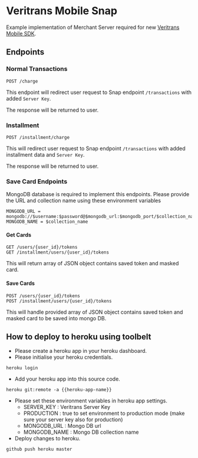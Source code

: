 # Veritrans Mobile Snap

Example implementation of Merchant Server required for new [Veritrans Mobile SDK](https://github.com/veritrans/veritrans-android).

## Endpoints

### Normal Transactions
```
POST /charge
```

This endpoint will redirect user request to Snap endpoint `/transactions` with added `Server Key`.

The response will be returned to user.

### Installment

```
POST /installment/charge
```

This will redirect user request to Snap endpoint `/transactions` with added installment data and `Server Key`.

The response will be returned to user.

### Save Card Endpoints

MongoDB database is required to implement this endpoints.
Please provide the URL and collection name using these environment variables

```
MONGODB_URL = mongodb://$username:$password@$mongodb_url:$mongodb_port/$collection_name
MONGODB_NAME = $collection_name
```

#### Get Cards

```
GET /users/{user_id}/tokens
GET /installment/users/{user_id}/tokens
```

 This will return array of JSON object contains saved token and masked card.

#### Save Cards

```
POST /users/{user_id}/tokens
POST /installment/users/{user_id}/tokens
```

This will handle provided array of JSON object contains saved token and masked card to be saved into mongo DB.
## How to deploy to heroku using toolbelt

- Please create a heroku app in your heroku dashboard.
- Please initialise your heroku credentials.

```
heroku login
```
- Add your heroku app into this source code.

```
heroku git:remote -a {{heroku-app-name}}
```

- Please set these environment variables in heroku app settings.
  - SERVER_KEY : Veritrans Server Key
  - PRODUCTION : true to set environment to production mode (make sure your server key also for production)
  - MONGODB_URL : Mongo DB url
  - MONGODB_NAME : Mongo DB collection name
- Deploy changes to heroku.

```
github push heroku master
```
